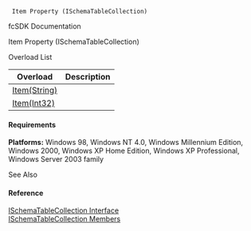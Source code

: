 ﻿     Item Property (ISchemaTableCollection)                                                   

fcSDK Documentation

Item Property (ISchemaTableCollection)

Overload List

| Overload | Description |
| --- | --- |
| [Item(String)](fcSDK~FChoice.Foundation.Schema.ISchemaTableCollection~Item(String).md) |   |
| [Item(Int32)](fcSDK~FChoice.Foundation.Schema.ISchemaTableCollection~Item(Int32).md) |   |

#### Requirements

**Platforms:** Windows 98, Windows NT 4.0, Windows Millennium Edition, Windows 2000, Windows XP Home Edition, Windows XP Professional, Windows Server 2003 family

See Also

#### Reference

[ISchemaTableCollection Interface](fcSDK~FChoice.Foundation.Schema.ISchemaTableCollection.md)  
[ISchemaTableCollection Members](fcSDK~FChoice.Foundation.Schema.ISchemaTableCollection_members.md)